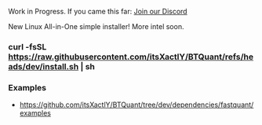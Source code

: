 Work in Progress. If you came this far: [Join our Discord](https://discord.gg/Y7uBxmRg3Z)




New Linux All-in-One simple installer! More intel soon.

### curl -fsSL https://raw.githubusercontent.com/itsXactlY/BTQuant/refs/heads/dev/install.sh | sh


### Examples

- https://github.com/itsXactlY/BTQuant/tree/dev/dependencies/fastquant/examples
